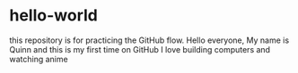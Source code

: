 # hello-world
this repository is for practicing the GitHub flow.
Hello everyone, My name is Quinn and this is my first time on GitHub
I love building computers and watching anime
